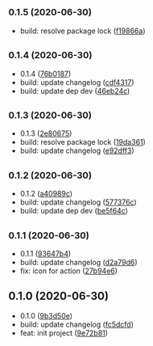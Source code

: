 ## <small>0.1.5 (2020-06-30)</small>

* build: resolve package lock ([f19866a](https://github.com/Scrum/awesome-readme-lint-double-link-action/commit/f19866a))



## <small>0.1.4 (2020-06-30)</small>

* 0.1.4 ([76b0187](https://github.com/Scrum/awesome-readme-lint-double-link-action/commit/76b0187))
* build: update changelog ([cdf4317](https://github.com/Scrum/awesome-readme-lint-double-link-action/commit/cdf4317))
* build: update dep dev ([46eb24c](https://github.com/Scrum/awesome-readme-lint-double-link-action/commit/46eb24c))



## <small>0.1.3 (2020-06-30)</small>

* 0.1.3 ([2e80675](https://github.com/Scrum/awesome-readme-lint-double-link-action/commit/2e80675))
* build: resolve package lock ([19da361](https://github.com/Scrum/awesome-readme-lint-double-link-action/commit/19da361))
* build: update changelog ([e92dff3](https://github.com/Scrum/awesome-readme-lint-double-link-action/commit/e92dff3))



## <small>0.1.2 (2020-06-30)</small>

* 0.1.2 ([a40989c](https://github.com/Scrum/awesome-readme-lint-double-link-action/commit/a40989c))
* build: update changelog ([577376c](https://github.com/Scrum/awesome-readme-lint-double-link-action/commit/577376c))
* build: update dep dev ([be5f64c](https://github.com/Scrum/awesome-readme-lint-double-link-action/commit/be5f64c))



## <small>0.1.1 (2020-06-30)</small>

* 0.1.1 ([93647b4](https://github.com/Scrum/awesome-readme-lint-double-link-action/commit/93647b4))
* build: update changelog ([d2a79d6](https://github.com/Scrum/awesome-readme-lint-double-link-action/commit/d2a79d6))
* fix: icon for action ([27b94e6](https://github.com/Scrum/awesome-readme-lint-double-link-action/commit/27b94e6))



## 0.1.0 (2020-06-30)

* 0.1.0 ([9b3d50e](https://github.com/Scrum/awesome-readme-lint-double-link-action/commit/9b3d50e))
* build: update changelog ([fc5dcfd](https://github.com/Scrum/awesome-readme-lint-double-link-action/commit/fc5dcfd))
* feat: init project ([9e72b81](https://github.com/Scrum/awesome-readme-lint-double-link-action/commit/9e72b81))



